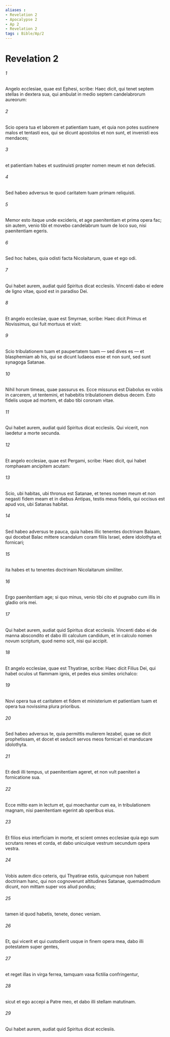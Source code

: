```yaml
---
aliases : 
- Revelation 2
- Apocalypse 2
- Ap 2
- Revelation 2
tags : Bible/Ap/2
---
```


# Revelation 2

###### 1
Angelo ecclesiae, quae est Ephesi, scribe: Haec dicit, qui tenet septem stellas in dextera sua, qui ambulat in medio septem candelabrorum aureorum: 
###### 2
Scio opera tua et laborem et patientiam tuam, et quia non potes sustinere malos et tentasti eos, qui se dicunt apostolos et non sunt, et invenisti eos mendaces; 
###### 3
et patientiam habes et sustinuisti propter nomen meum et non defecisti. 
###### 4
Sed habeo adversus te quod caritatem tuam primam reliquisti. 
###### 5
Memor esto itaque unde excideris, et age paenitentiam et prima opera fac; sin autem, venio tibi et movebo candelabrum tuum de loco suo, nisi paenitentiam egeris. 
###### 6
Sed hoc habes, quia odisti facta Nicolaitarum, quae et ego odi.
###### 7
Qui habet aurem, audiat quid Spiritus dicat ecclesiis. Vincenti dabo ei edere de ligno vitae, quod est in paradiso Dei.
###### 8
Et angelo ecclesiae, quae est Smyrnae, scribe: Haec dicit Primus et Novissimus, qui fuit mortuus et vixit: 
###### 9
Scio tribulationem tuam et paupertatem tuam — sed dives es — et blasphemiam ab his, qui se dicunt Iudaeos esse et non sunt, sed sunt synagoga Satanae. 
###### 10
Nihil horum timeas, quae passurus es. Ecce missurus est Diabolus ex vobis in carcerem, ut tentemini, et habebitis tribulationem diebus decem. Esto fidelis usque ad mortem, et dabo tibi coronam vitae.
###### 11
Qui habet aurem, audiat quid Spiritus dicat ecclesiis. Qui vicerit, non laedetur a morte secunda.
###### 12
Et angelo ecclesiae, quae est Pergami, scribe: Haec dicit, qui habet romphaeam ancipitem acutam: 
###### 13
Scio, ubi habitas, ubi thronus est Satanae, et tenes nomen meum et non negasti fidem meam et in diebus Antipas, testis meus fidelis, qui occisus est apud vos, ubi Satanas habitat. 
###### 14
Sed habeo adversus te pauca, quia habes illic tenentes doctrinam Balaam, qui docebat Balac mittere scandalum coram filiis Israel, edere idolothyta et fornicari; 
###### 15
ita habes et tu tenentes doctrinam Nicolaitarum similiter. 
###### 16
Ergo paenitentiam age; si quo minus, venio tibi cito et pugnabo cum illis in gladio oris mei.
###### 17
Qui habet aurem, audiat quid Spiritus dicat ecclesiis. Vincenti dabo ei de manna abscondito et dabo illi calculum candidum, et in calculo nomen novum scriptum, quod nemo scit, nisi qui accipit.
###### 18
Et angelo ecclesiae, quae est Thyatirae, scribe: Haec dicit Filius Dei, qui habet oculos ut flammam ignis, et pedes eius similes orichalco: 
###### 19
Novi opera tua et caritatem et fidem et ministerium et patientiam tuam et opera tua novissima plura prioribus. 
###### 20
Sed habeo adversus te, quia permittis mulierem Iezabel, quae se dicit prophetissam, et docet et seducit servos meos fornicari et manducare idolothyta. 
###### 21
Et dedi illi tempus, ut paenitentiam ageret, et non vult paeniteri a fornicatione sua. 
###### 22
Ecce mitto eam in lectum et, qui moechantur cum ea, in tribulationem magnam, nisi paenitentiam egerint ab operibus eius. 
###### 23
Et filios eius interficiam in morte, et scient omnes ecclesiae quia ego sum scrutans renes et corda, et dabo unicuique vestrum secundum opera vestra. 
###### 24
Vobis autem dico ceteris, qui Thyatirae estis, quicumque non habent doctrinam hanc, qui non cognoverunt altitudines Satanae, quemadmodum dicunt, non mittam super vos aliud pondus; 
###### 25
tamen id quod habetis, tenete, donec veniam. 
###### 26
Et, qui vicerit et qui custodierit usque in finem opera mea, dabo illi potestatem super gentes,
###### 27
et reget illas in virga ferrea, tamquam vasa fictilia confringentur,
###### 28
sicut et ego accepi a Patre meo, et dabo illi stellam matutinam.
###### 29
Qui habet aurem, audiat quid Spiritus dicat ecclesiis.
